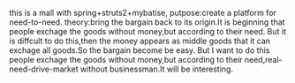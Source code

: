 this is a mall with spring+struts2+mybatise,
putpose:create a platform for need-to-need.
theory:bring the bargain back to its origin.It is beginning that people exchage the goods without money,but according to their need.
But it is diffcult to do this,then the money  appears as middle goods that it can exchage all goods.So the bargain become be easy.
But I want to do this people exchage the goods without money,but according to their need,real-need-drive-market without businessman.It will be interesting.